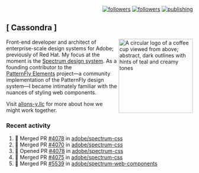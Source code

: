 <p align="right"><a rel="me" href="https://front-end.social/@castastrophe">
    <img alt="followers" title="Follow me on Mastodon" src="https://img.shields.io/mastodon/follow/109297102751309835?domain=https%3A%2F%2Ffront-end.social&label=Follow&logo=mastodon&logoColor=white&style=for-the-badge&labelColor=008080&color=006969"/></a>
  <a href="https://codepen.io/castastrophe/">
    <img alt="followers" title="Follow me on CodePen" src="https://img.shields.io/badge/23-1?color=640464&labelColor=7c007c&style=for-the-badge&logo=codepen&label=Follow"/></a>
<a href="https://castastrophe.medium.com/">
    <img alt="publishing" title="View articles on Medium" src="https://img.shields.io/badge/107-1?color=666&labelColor=444&label=subscribe&logo=medium&logoColor=white&style=for-the-badge"/></a>
</p>

## [&nbsp;Cassondra&nbsp;]

<img align="right" src="https://github-production-user-asset-6210df.s3.amazonaws.com/1840295/253016758-ba468774-1cd3-42c2-8f43-947b5eeb5edf.png" height="200" alt="A circular logo of a coffee cup viewed from above; abstract, dark outlines with hints of teal and creamy tones">

Front-end developer and architect of enterprise-scale design systems for Adobe; previously of Red Hat. My focus at the moment is the [Spectrum design system](https://github.com/adobe/spectrum-css). As a founding contributor to the [PatternFly&nbsp;Elements](https://github.com/patternfly/patternfly-elements) project&mdash;a community implementation of the PatternFly design system&mdash;I became intimately familiar with the nuances of styling web components.

Visit [allons-y.llc](http://allons-y.llc/) for more about how we might work together.

### Recent activity

<!--START_SECTION:activity-->
1. 🎉 Merged PR [#4078](https://github.com/adobe/spectrum-css/pull/4078) in [adobe/spectrum-css](https://github.com/adobe/spectrum-css)
2. 🎉 Merged PR [#4070](https://github.com/adobe/spectrum-css/pull/4070) in [adobe/spectrum-css](https://github.com/adobe/spectrum-css)
3. 💪 Opened PR [#4078](https://github.com/adobe/spectrum-css/pull/4078) in [adobe/spectrum-css](https://github.com/adobe/spectrum-css)
4. 🎉 Merged PR [#4075](https://github.com/adobe/spectrum-css/pull/4075) in [adobe/spectrum-css](https://github.com/adobe/spectrum-css)
5. 🎉 Merged PR [#5539](https://github.com/adobe/spectrum-web-components/pull/5539) in [adobe/spectrum-web-components](https://github.com/adobe/spectrum-web-components)
<!--END_SECTION:activity-->
